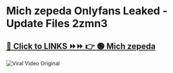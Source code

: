 
 # Mich zepeda Onlyfans Leaked - Update Files 2zmn3

## <h2><a href="https://clipsfans.com/Mich_zepeda&ref=git">🔗 Click to LINKS ⏩⏩ 👉 🟢 Mich zepeda </a></h2>

<a href="https://clipsfans.com/Mich_zepeda&ref=git" rel="nofollow" data-target="animated-image.originalLink"><img src="https://i.ibb.co.com/xMMVF88/686577567.gif" alt="Viral Video Original" style="max-width: 100%; display: inline-block;" data-target="animated-image.originalImage"></a>

